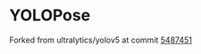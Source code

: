 # YOLOPose
Forked from ultralytics/yolov5 at commit [5487451](https://github.com/ultralytics/yolov5/tree/5487451)